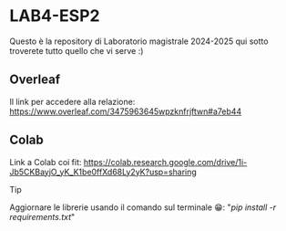 # LAB4-ESP2
Questo è la repository di Laboratorio magistrale 2024-2025 qui sotto troverete tutto quello che vi serve :) 

## Overleaf 
Il link per accedere alla relazione: https://www.overleaf.com/3475963645wpzknfrjftwn#a7eb44
## Colab
Link a Colab coi fit: https://colab.research.google.com/drive/1i-Jb5CKBayjO_yK_K1be0ffXd68Ly2yK?usp=sharing


> [!TIP]
> Aggiornare le librerie usando il comando sul terminale :grin::   "_pip install -r requirements.txt_"


